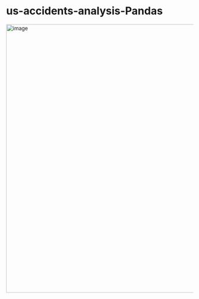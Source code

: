 # us-accidents-analysis-Pandas

<img width="721" alt="image" src="https://user-images.githubusercontent.com/94188124/199500765-8650aa3a-781e-429e-b0c9-6bd3cc8014be.png">

